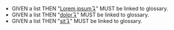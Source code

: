 -   GIVEN a list THEN "[Lorem ipsum↴][1]" MUST be linked to glossary.
-   GIVEN a list THEN "[dolor↴][2]" MUST be linked to glossary.
-   GIVEN a list THEN "[sit↴][3]" MUST be linked to glossary.

[1]: ./glossary.md#lorem-ipsum "Lorem ipsum is the worlds most famous, most beloved piece of nonsense."

[2]: ./glossary.md#dolor "foo"

[3]: ./glossary.md#sit
